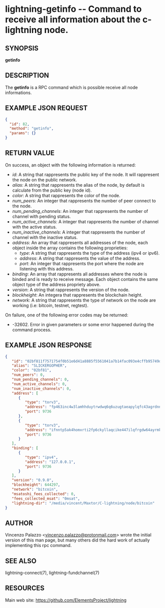 lightning-getinfo -- Command to receive all information about the c-lightning node.
============================================================

SYNOPSIS
--------

**getinfo**

DESCRIPTION
-----------

The **getinfo** is a RPC command which is possible receive all node informations.


EXAMPLE JSON REQUEST
------------
```json
{
  "id": 82,
  "method": "getinfo",
  "params": {}
}
```

RETURN VALUE
------------

On success, an object with the following information is returned:

- *id*: A string that rappresents the public key of the node. It will rappresent the node on the public network.
- *alias*: A string that rappresents the alias of the node, by default is calculate from the public key (node id).
- *color*: A string that rappresents the color of the node.
- *num_peers*: An integer that rappresents the number of peer connect to the node.
- *num_pending_channels*: An integer that rappresents the number of channel with pending status.
- *num_active_channels*: A integer that rappresents the number of channel with the active status.
- *num_inactive_channels*: A integer that rappresents the number of channel with the inactive status.
- *address*: An array that rappresents all addresses of the node, each object inside the array contains the following proprieties:
  - *type*: A string that rappresents the type of the address (ipv4 or ipv6).
  - *address*: A string that rappresents the value of the address.
  - *port*: An integer that rappresents the port where the node are listening with this address.
- *binding*: An array that rappresents all addresses where the node is binded and is ready to receive message. Each object contains the same object type of the address propriety above.
- *version*: A string that rappresents the version of the node.
- *blockheight*: An integera that rappresents the blockchain height.
- *network*: A string that rappresents the type of network on the node are working (i.e: bitcoin, testnet, regtest).

On failure, one of the following error codes may be returned:

- -32602. Error in given parameters or some error happened during the command process.

EXAMPLE JSON RESPONSE
-----
```json
{
   "id": "02bf811f7571754f0b51e6d41a8885f5561041a7b14fac093e4cffb95749de1a8d",
   "alias": "SLICKERGOPHER",
   "color": "02bf81",
   "num_peers": 0,
   "num_pending_channels": 0,
   "num_active_channels": 0,
   "num_inactive_channels": 0,
   "address": [
      {
         "type": "torv3",
         "address": "fp463inc4w3lamhhduytrwdwq6q6uzugtaeapylqfc43agrdnnqsheyd.onion",
         "port": 9736
      },
      {
         "type": "torv3",
         "address": "ifnntp5ak4homxrti2fp6ckyllaqcike447ilqfrgdw64ayrmkyashid.onion",
         "port": 9736
      }
   ],
   "binding": [
      {
         "type": "ipv4",
         "address": "127.0.0.1",
         "port": 9736
      }
   ],
   "version": "0.9.0",
   "blockheight": 644297,
   "network": "bitcoin",
   "msatoshi_fees_collected": 0,
   "fees_collected_msat": "0msat",
   "lightning-dir": "/media/vincent/Maxtor/C-lightning/node/bitcoin"
}

```


AUTHOR
------

Vincenzo Palazzo <<vincenzo.palazzo@protonmail.com>> wrote the initial version of this man page, but many others did the hard work of actually implementing this rpc command.


SEE ALSO
------

lightning-connect(7), lightning-fundchannel(7)

RESOURCES
---------

Main web site: <https://github.com/ElementsProject/lightning>
